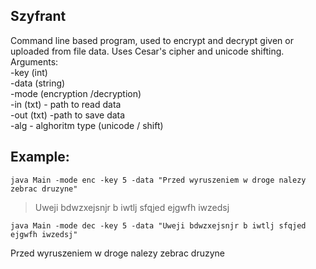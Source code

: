 ## Szyfrant
Command line based program, used to encrypt and decrypt given or uploaded from file data. Uses Cesar's cipher and unicode shifting. 
Arguments:  
-key (int)  
-data (string)  
-mode (encryption /decryption)  
-in (txt) - path to read data  
-out (txt) -path to save data  
-alg - alghoritm type (unicode / shift)  

## Example:
`java Main -mode enc -key 5 -data "Przed wyruszeniem w droge nalezy zebrac druzyne"`  
  
>Uweji bdwzxejsnjr b iwtlj sfqjed ejgwfh iwzedsj  

`java Main -mode dec -key 5 -data "Uweji bdwzxejsnjr b iwtlj sfqjed ejgwfh iwzedsj"`  

Przed wyruszeniem w droge nalezy zebrac druzyne  
